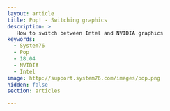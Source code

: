 ```yaml
---
layout: article
title: Pop! - Switching graphics
description: >
   How to switch between Intel and NVIDIA graphics
keywords:
  - System76
  - Pop
  - 18.04
  - NVIDIA
  - Intel
image: http://support.system76.com/images/pop.png
hidden: false
section: articles

---
```


### 
